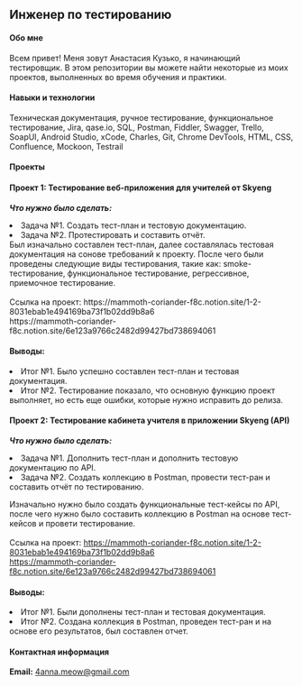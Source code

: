 
## Инженер по тестированию
#### Обо мне
Всем привет! Меня зовут Анастасия Кузько, я начинающий тестировщик.
В этом репозитории вы можете найти некоторые из моих проектов, выполненных во время обучения и практики.

#### Навыки и технологии
Техническая документация, ручное тестирование, функциональное тестирование, Jira, qase.io, SQL, Postman, Fiddler, Swagger, Trello,
SoapUI, Android Studio, xCode, Charles, Git, Chrome DevTools, HTML, CSS, Confluence, Mockoon, Testrail

#### Проекты
#### Проект 1: Тестирование веб-приложения для учителей от Skyeng

***Что нужно было сделать:***

<li>Задача №1. Создать тест-план и тестовую документацию.</li>
<li>Задача №2. Протестировать и составить отчёт.</li>
Был изначально составлен тест-план, далее составлялась тестовая документация на сонове требований к проекту. После чего были проведены следующие виды тестирования, такие как: smoke-тестирование, функциональное тестирование, регрессивное, приемочное тестирование.
<br><br>
Ссылка на проект: https://mammoth-coriander-f8c.notion.site/1-2-8031ebab1e494169ba73f1b02dd9b8a6 <br>
https://mammoth-coriander-f8c.notion.site/6e123a9766c2482d99427bd738694061
<br>

#### Выводы:

<li>Итог №1. Было успешно составлен тест-план и тестовая документация.</li>
<li>Итог №2. Тестирование показало, что основную функцию проект выполняет, но есть еще ошибки, которые нужно исправить до релиза.</li>

#### Проект 2: Тестирование кабинета учителя в приложении Skyeng (API)

***Что нужно было сделать:***

<li>Задача №1. Дополнить тест-план и дополнить тестовую документацию по API.</li>
<li>Задача №2. Создать коллекцию в Postman, провести тест-ран и составить отчёт по тестированию.</li>

Изначально нужно было создать функциональные тест-кейсы по API, после чего нужно было составить коллекцию в Postman на основе тест-кейсов и провети тестирование.
<br><br>
Ссылка на проект: https://mammoth-coriander-f8c.notion.site/1-2-8031ebab1e494169ba73f1b02dd9b8a6 <br>
https://mammoth-coriander-f8c.notion.site/6e123a9766c2482d99427bd738694061

#### Выводы:

<li>Итог №1. Были дополнены тест-план и тестовая документация.</li>
<li>Итог №2. Создана коллекция в Postman, проведен тест-ран и на основе его результатов, был составлен отчет.</li>

#### Контактная информация
**Email:** 4anna.meow@gmail.com

